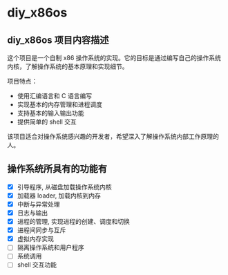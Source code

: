 # diy_x86os

## diy_x86os 项目内容描述

这个项目是一个自制 x86 操作系统的实现。它的目标是通过编写自己的操作系统内核，了解操作系统的基本原理和实现细节。

项目特点：
- 使用汇编语言和 C 语言编写
- 实现基本的内存管理和进程调度
- 支持基本的输入输出功能
- 提供简单的 shell 交互

该项目适合对操作系统感兴趣的开发者，希望深入了解操作系统内部工作原理的人。

## 操作系统所具有的功能有

- [x] 引导程序, 从磁盘加载操作系统内核
- [x] 加载器 loader, 加载内核到内存
- [x] 中断与异常处理
- [x] 日志与输出
- [x] 进程的管理, 实现进程的创建、调度和切换
- [x] 进程间同步与互斥
- [x] 虚拟内存实现
- [ ] 隔离操作系统和用户程序
- [ ] 系统调用
- [ ] shell 交互功能
